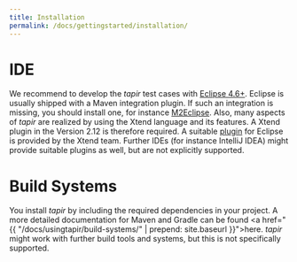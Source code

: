 ```yaml
---
title: Installation
permalink: /docs/gettingstarted/installation/
---
```


# IDE

We recommend to develop the <i>tapir</i> test cases with <a href="https://eclipse.org/">Eclipse 4.6+</a>. Eclipse
is usually shipped with a Maven integration plugin. If such an
integration is missing, you should install one, for instance <a href="http://www.eclipse.org/m2e/">M2Eclipse</a>.
Also, many aspects of <i>tapir</i> are realized by using the Xtend language and
its features. A Xtend plugin in the Version 2.12 is therefore required.
A suitable <a href="https://eclipse.org/xtend/download.html">plugin</a> for Eclipse is provided by the Xtend team. Further IDEs
(for instance IntelliJ IDEA) might provide suitable plugins as well, but
are not explicitly supported.

# Build Systems

You install <i>tapir</i> by including the required dependencies in your
project. A more detailed documentation for Maven and Gradle can be found
<a href="{{ "/docs/usingtapir/build-systems/" | prepend: site.baseurl }}">here</a>. <i>tapir</i> might work with further build tools and systems, but this is
not specifically supported.
